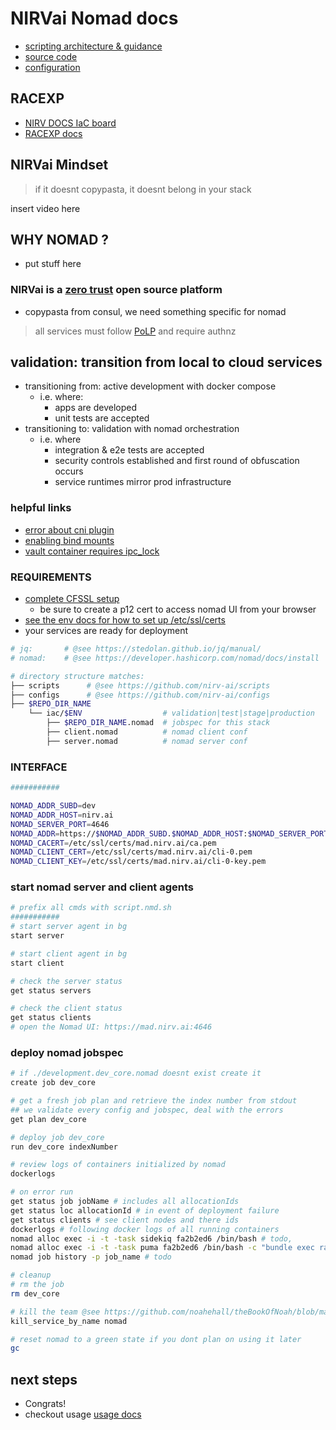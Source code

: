 # NIRVai Nomad docs

- [scripting architecture & guidance](../scripts/README.md)
- [source code](https://github.com/nirv-ai/scripts/blob/develop/nomad)
- [configuration](https://github.com/nirv-ai/configs/tree/develop/nomad)

## RACEXP

- [NIRV DOCS IaC board](https://github.com/orgs/nirv-ai/projects/6/views/1?filterQuery=repo%3A%22nirv-ai%2Fiac%22)
- [RACEXP docs](https://github.com/noahehall/theBookOfNoah/blob/master/0current/architectural%20thinking/0racexp.md)

## NIRVai Mindset

> if it doesnt copypasta, it doesnt belong in your stack

insert video here

## WHY NOMAD ?

- put stuff here

### NIRVai is a [zero trust](https://www.nist.gov/publications/zero-trust-architecture) open source platform

- copypasta from consul, we need something specific for nomad

> all services must follow [PoLP](https://www.upguard.com/blog/principle-of-least-privilege) and require authnz

## validation: transition from local to cloud services

- transitioning from: active development with docker compose
  - i.e. where:
    - apps are developed
    - unit tests are accepted
- transitioning to: validation with nomad orchestration
  - i.e. where
    - integration & e2e tests are accepted
    - security controls established and first round of obfuscation occurs
    - service runtimes mirror prod infrastructure

### helpful links

- [error about cni plugin](https://discuss.hashicorp.com/t/failed-to-find-plugin-bridge-in-path/3095)
- [enabling bind mounts](https://developer.hashicorp.com/nomad/docs/drivers/docker#enabled-1)
- [vault container requires ipc_lock](https://developer.hashicorp.com/nomad/docs/drivers/docker#allow_caps)

### REQUIREMENTS

- [complete CFSSL setup](../cfssl/README.md)
  - be sure to create a p12 cert to access nomad UI from your browser
- [see the env docs for how to set up /etc/ssl/certs](../env/README.md)
- your services are ready for deployment

```sh
# jq:       # @see https://stedolan.github.io/jq/manual/
# nomad:    # @see https://developer.hashicorp.com/nomad/docs/install

# directory structure matches:
├── scripts      # @see https://github.com/nirv-ai/scripts
├── configs      # @see https://github.com/nirv-ai/configs
├── $REPO_DIR_NAME
    └── iac/$ENV                  # validation|test|stage|production
        ├── $REPO_DIR_NAME.nomad  # jobspec for this stack
        ├── client.nomad          # nomad client conf
        ├── server.nomad          # nomad server conf

```

### INTERFACE

```sh
###########

NOMAD_ADDR_SUBD=dev
NOMAD_ADDR_HOST=nirv.ai
NOMAD_SERVER_PORT=4646
NOMAD_ADDR=https://$NOMAD_ADDR_SUBD.$NOMAD_ADDR_HOST:$NOMAD_SERVER_PORT
NOMAD_CACERT=/etc/ssl/certs/mad.nirv.ai/ca.pem
NOMAD_CLIENT_CERT=/etc/ssl/certs/mad.nirv.ai/cli-0.pem
NOMAD_CLIENT_KEY=/etc/ssl/certs/mad.nirv.ai/cli-0-key.pem

```

### start nomad server and client agents

```sh
# prefix all cmds with script.nmd.sh
###########
# start server agent in bg
start server

# start client agent in bg
start client

# check the server status
get status servers

# check the client status
get status clients
# open the Nomad UI: https://mad.nirv.ai:4646
```

### deploy nomad jobspec

```sh
# if ./development.dev_core.nomad doesnt exist create it
create job dev_core

# get a fresh job plan and retrieve the index number from stdout
## we validate every config and jobspec, deal with the errors
get plan dev_core

# deploy job dev_core
run dev_core indexNumber

# review logs of containers initialized by nomad
dockerlogs

# on error run
get status job jobName # includes all allocationIds
get status loc allocationId # in event of deployment failure
get status clients # see client nodes and there ids
dockerlogs # following docker logs of all running containers
nomad alloc exec -i -t -task sidekiq fa2b2ed6 /bin/bash # todo,
nomad alloc exec -i -t -task puma fa2b2ed6 /bin/bash -c "bundle exec rails c" #todo
nomad job history -p job_name # todo

# cleanup
# rm the job
rm dev_core

# kill the team @see https://github.com/noahehall/theBookOfNoah/blob/master/linux/bash_cli_fns/000util.sh
kill_service_by_name nomad

# reset nomad to a green state if you dont plan on using it later
gc
```

## next steps

- Congrats!
- checkout usage [usage docs](./usage.md)
